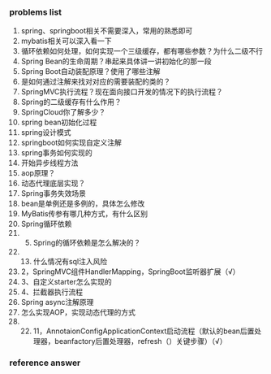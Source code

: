 ### problems list
1. spring、springboot相关不需要深入，常用的熟悉即可
2. mybatis相关可以深入看一下
3. 循环依赖如何处理，如何实现一个三级缓存，都有哪些参数？为什么二级不行
4. Spring Bean的生命周期？串起来具体讲一讲初始化的那一段
5. Spring Boot自动装配原理？使用了哪些注解
6. 是如何通过注解来找对对应的需要装配的类的？
7. SpringMVC执行流程？现在面向接口开发的情况下的执行流程？
8. Spring的二级缓存有什么作用？
9. SpringCloud你了解多少？
10. spring bean初始化过程
11. spring设计模式
12. springboot如何实现自定义注解
13. spring事务如何实现的
14. 开始异步线程方法
15. aop原理？
16. 动态代理底层实现？
17. Spring事务失效场景
18. bean是单例还是多例的，具体怎么修改
19. MyBatis传参有哪几种方式，有什么区别
20. Spring循环依赖
21. 5. Spring的循环依赖是怎么解决的？
22. 13. 什么情况有sql注入风险
23. 2，SpringMVC组件HandlerMapping，SpringBoot监听器扩展（√）
24. 3、自定义starter怎么实现的
25. 4、拦截器执行流程
26. Spring async注解原理
27. 怎么实现AOP，实现动态代理的方式
28. 22. 11，AnnotaionConfigApplicationContext启动流程（默认的bean后置处理器，beanfactory后置处理器，refresh（）关键步骤）（√）

### reference answer
